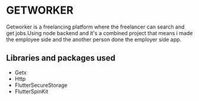 # GETWORKER

Getworker is a freelancing platform where the freelancer can search and get jobs.Using node backend and it's a combined project that means i made the employee side and the another person done the employer side app.





## Libraries and packages used
- Getx
- Http
- FlutterSecureStorage
- FlutterSpinKit


